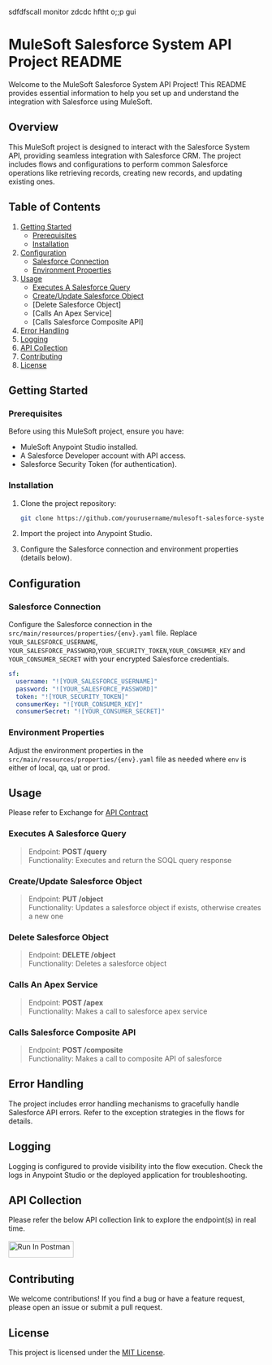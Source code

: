 sdfdfscall monitor
zdcdc
hftht
o;;p
gui
# MuleSoft Salesforce System API Project README

Welcome to the MuleSoft Salesforce System API Project! This README provides essential information to help you set up and understand the integration with Salesforce using MuleSoft.

## Overview

This MuleSoft project is designed to interact with the Salesforce System API, providing seamless integration with Salesforce CRM. The project includes flows and configurations to perform common Salesforce operations like retrieving records, creating new records, and updating existing ones.

## Table of Contents

1. [Getting Started](#getting-started)
    - [Prerequisites](#prerequisites)
    - [Installation](#installation)
2. [Configuration](#configuration)
    - [Salesforce Connection](#salesforce-connection)
    - [Environment Properties](#environment-properties)
3. [Usage](#usage)
    - [Executes A Salesforce Query](#executes-a-salesforce-query)
    - [Create/Update Salesforce Object](#create/Update-salesforce-object)
    - [Delete Salesforce Object]
    - [Calls An Apex Service]
    - [Calls Salesforce Composite API]
4. [Error Handling](#error-handling)
5. [Logging](#logging)
6. [API Collection](#api-collection)
7. [Contributing](#contributing)
8. [License](#license)

## Getting Started

### Prerequisites

Before using this MuleSoft project, ensure you have:

- MuleSoft Anypoint Studio installed.
- A Salesforce Developer account with API access.
- Salesforce Security Token (for authentication).

### Installation

1. Clone the project repository:

   ```bash
   git clone https://github.com/yourusername/mulesoft-salesforce-system-api.git
   ```

2. Import the project into Anypoint Studio.

3. Configure the Salesforce connection and environment properties (details below).

## Configuration

### Salesforce Connection

Configure the Salesforce connection in the `src/main/resources/properties/{env}.yaml` file. Replace `YOUR_SALESFORCE_USERNAME`, `YOUR_SALESFORCE_PASSWORD`,`YOUR_SECURITY_TOKEN`,`YOUR_CONSUMER_KEY` and `YOUR_CONSUMER_SECRET` with your encrypted Salesforce credentials.

```yaml
sf:
  username: "![YOUR_SALESFORCE_USERNAME]"
  password: "![YOUR_SALESFORCE_PASSWORD]"
  token: "![YOUR_SECURITY_TOKEN]"
  consumerKey: "![YOUR_CONSUMER_KEY]"
  consumerSecret: "![YOUR_CONSUMER_SECRET]" 
```

### Environment Properties

Adjust the environment properties in the `src/main/resources/properties/{env}.yaml` file as needed where `env` is either of local, qa, uat or prod.

## Usage

Please refer to Exchange for [API Contract](https://anypoint.mulesoft.com/exchange/f015bd3e-6860-45a2-8012-1af3eec6fdba/medspeed-salesforce-sapi/)

### Executes A Salesforce Query

> Endpoint: **POST /query** <br/>
> Functionality: Executes and return the SOQL query response

### Create/Update Salesforce Object

> Endpoint: **PUT /object** <br/>
> Functionality:  Updates a salesforce object if exists, otherwise creates a new one

### Delete Salesforce Object

> Endpoint: **DELETE /object** <br/>
> Functionality:  Deletes a salesforce object

### Calls An Apex Service

> Endpoint: **POST /apex** <br/>
> Functionality: Makes a call to salesforce apex service

### Calls Salesforce Composite API

> Endpoint: **POST /composite** <br/>
> Functionality:  Makes a call to composite API of salesforce

## Error Handling

The project includes error handling mechanisms to gracefully handle Salesforce API errors. Refer to the exception strategies in the flows for details.

## Logging

Logging is configured to provide visibility into the flow execution. Check the logs in Anypoint Studio or the deployed application for troubleshooting.

## API Collection 

Please refer the below API collection link to explore the endpoint(s) in real time.
<br/><br/>
[<img src="https://run.pstmn.io/button.svg" alt="Run In Postman" style="width: 128px; height: 32px;">](https://medspeed-mulesoft-testing.postman.co/collection/30441089-bb32bc02-1fd2-4d70-b8d5-f495af42af2d?source=rip_markdown&env=30441089-3b44484d-94fc-48a1-bb17-fb3504d13cbf)

## Contributing

We welcome contributions! If you find a bug or have a feature request, please open an issue or submit a pull request.

## License

This project is licensed under the [MIT License](LICENSE).
